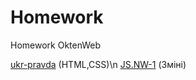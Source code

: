 # Homework
Homework OktenWeb

[ukr-pravda](https://github.com/YaroslavYedyn/Homework/tree/master/homework-pravda)  (HTML,CSS)\n
[JS.NW-1](https://github.com/YaroslavYedyn/Homework/tree/master/JS/homework-1)  (Зміні)
